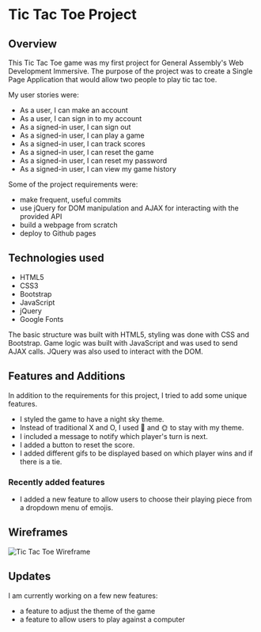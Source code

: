 # Tic Tac Toe Project

## Overview
This Tic Tac Toe game was my first project for General Assembly's Web Development Immersive. The purpose of the project was to create a Single Page Application that would allow two people to play tic tac toe. 

My user stories were:
- As a user, I can make an account
- As a user, I can sign in to my account
- As a signed-in user, I can sign out
- As a signed-in user, I can play a game
- As a signed-in user, I can track scores
- As a signed-in user, I can reset the game
- As a signed-in user, I can reset my password
- As a signed-in user, I can view my game history

Some of the project requirements were:
- make frequent, useful commits
- use jQuery for DOM manipulation and AJAX for interacting with the provided API
- build a webpage from scratch
- deploy to Github pages

## Technologies used

- HTML5
- CSS3
- Bootstrap
- JavaScript
- jQuery
- Google Fonts

The basic structure was built with HTML5, styling was done with CSS and Bootstrap. Game logic was built with JavaScript and was used to send AJAX calls. JQuery was also used to interact with the DOM. 

## Features and Additions
In addition to the requirements for this project, I tried to add some unique features. 

- I styled the game to have a night sky theme. 
- Instead of traditional X and O, I used 🌛 and 🌞 to stay with my theme.
- I included a message to notify which player's turn is next. 
- I added a button to reset the score. 
- I added different gifs to be displayed based on which player wins and if there is a tie.
### Recently added features ###
- I added a new feature to allow users to choose their playing piece from a dropdown menu of emojis.

## Wireframes
![Tic Tac Toe Wireframe](https://i.imgur.com/WQJGVL7.png)

## Updates
I am currently working on a few new features:
- a feature to adjust the theme of the game
- a feature to allow users to play against a computer
